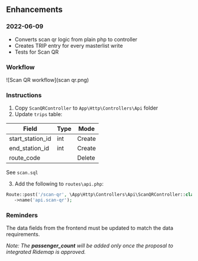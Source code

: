 ## Enhancements

### 2022-06-09

- Converts scan qr logic from plain php to controller
- Creates TRIP entry for every masterlist write
- Tests for Scan QR

### Workflow

![Scan QR workflow](scan qr.png)

### Instructions

1. Copy `ScanQRController` to `App\Http\Controllers\Api` folder
2. Update `trips` table:

| Field            | Type | Mode   |
|------------------|------|--------|
| start_station_id | int  | Create |
| end_station_id   | int  | Create |
| route_code       |      | Delete |

See `scan.sql`

3. Add the following to `routes\api.php`:

```php
Route::post('/scan-qr', \App\Http\Controllers\Api\ScanQRController::class)
   ->name('api.scan-qr');
```

### Reminders

The data fields from the frontend must be updated
to match the data requirements.

*Note: The __passenger_count__ will be added only once the
proposal to integrated Ridemap is approved.*  

